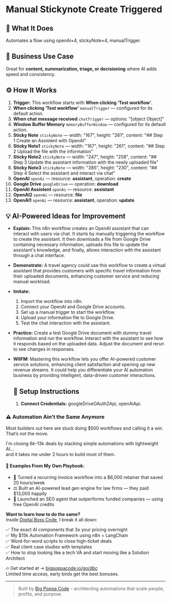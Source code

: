 # Manual Stickynote Create Triggered
  ## 🚀 What It Does
  Automates a flow using openAi×4, stickyNote×4, manualTrigger.
  
  ## 💼 Business Use Case
  Great for **content, summarization, triage, or decisioning** where AI adds speed and consistency.
  
  ## ⚙️ How It Works
  1. **Trigger:** This workflow starts with **When clicking ‘Test workflow’**.
  2. **When clicking ‘Test workflow’** `manualTrigger` — configured for its default action.
3. **When chat message received** `chatTrigger` — options: "[object Object]"
4. **Window Buffer Memory** `memoryBufferWindow` — configured for its default action.
5. **Sticky Note** `stickyNote` — width: "167", height: "261", content: "## Step 1
Create an Assistent with OpenAI"
6. **Sticky Note1** `stickyNote` — width: "167", height: "261", content: "## Step 2
Upload the file with the information"
7. **Sticky Note2** `stickyNote` — width: "247", height: "258", content: "## Step 3
Update the assistant information with the newly uploaded file"
8. **Sticky Note3** `stickyNote` — width: "385", height: "230", content: "## Step 4
Select the assistant and interact via chat"
9. **OpenAI** `openAi` — resource: **assistant**, operation: **create**
10. **Google Drive** `googleDrive` — operation: **download**
11. **OpenAI Assistent** `openAi` — resource: **assistant**
12. **OpenAI2** `openAi` — resource: **file**
13. **OpenAI1** `openAi` — resource: **assistant**, operation: **update**
  
  ## 💡 AI-Powered Ideas for Improvement
  - **Explain:** This n8n workflow creates an OpenAI assistant that can interact with users via chat. It starts by manually triggering the workflow to create the assistant. It then downloads a file from Google Drive containing necessary information, uploads this file to update the assistant's knowledge, and finally, allows interaction with the assistant through a chat interface.
  
- **Demonstrate:** A travel agency could use this workflow to create a virtual assistant that provides customers with specific travel information from their uploaded documents, enhancing customer service and reducing manual workload.

- **Imitate:** 
  1. Import the workflow into n8n.
  2. Connect your OpenAI and Google Drive accounts.
  3. Set up a manual trigger to start the workflow.
  4. Upload your information file to Google Drive.
  5. Test the chat interaction with the assistant.

- **Practice:** Create a test Google Drive document with dummy travel information and run the workflow. Interact with the assistant to see how it responds based on the uploaded data. Adjust the document and rerun to see changes in responses.

- **WIIFM:** Mastering this workflow lets you offer AI-powered customer service solutions, enhancing client satisfaction and opening up new revenue streams. It could help you differentiate your AI automation business by providing intelligent, data-driven customer interactions.
  
  ## 🔧 Setup Instructions
  1. **Connect Credentials:** googleDriveOAuth2Api, openAiApi.
  
### ⚠️ Automation Ain’t the Same Anymore

Most builders out here are stuck doing $500 workflows and calling it a win.  
That’s not the move.  

I'm closing $6k–$13k deals by stacking simple automations with lightweight AI...  
and it takes me under 2 hours to build most of them.

#### 🧠 Examples From My Own Playbook:
- 🔁 Turned a recurring invoice workflow into a $6,000 retainer that saved 20 hours/week  
- ⚖️ Built an AI-powered lead gen engine for law firms — they paid $13,000 happily  
- 🚀 Launched an SEO agent that outperforms funded companies — using free OpenAI credits  

**Want to learn how to do the same?**  
Inside [Digital Boss Code](https://bigpoppacode.io/go/dbc), I break it all down:

✅ The exact AI components that 3x your pricing overnight  
✅ My $15k Automation Framework using n8n + LangChain  
✅ Word-for-word scripts to close high-ticket deals  
✅ Real client case studies with templates  
✅ How to stop looking like a tech VA and start moving like a Solution Architect  

🔥 Get started at → [bigpoppacode.io/go/dbc](https://bigpoppacode.io/go/dbc)  
Limited time access, early birds get the best bonuses.

---
> Built by [Big Poppa Code](https://bigpoppacode.io) – architecting automations that scale people, profits, and purpose.
  